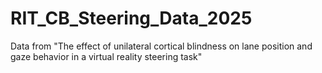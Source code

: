 # RIT_CB_Steering_Data_2025
Data from "The effect of unilateral cortical blindness on lane position and gaze behavior in a virtual reality steering task"
